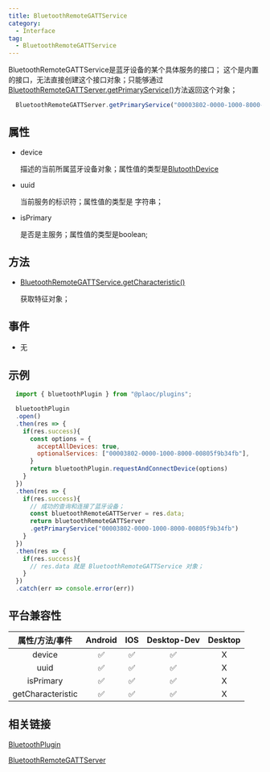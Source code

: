 ```yaml
---
title: BluetoothRemoteGATTService
category:
  - Interface
tag:
  - BluetoothRemoteGATTService
---
```


BluetoothRemoteGATTService是蓝牙设备的某个具体服务的接口；
这个是内置的接口，无法直接创建这个接口对象；只能够通过[BluetoothRemoteGATTServer.getPrimaryService()](../bluetooth-remote-gatt-server/get-primary-service.md)方法返回这个对象；

```js
  BluetoothRemoteGATTServer.getPrimaryService("00003802-0000-1000-8000-00805f9b34fb")
```

## 属性

  - device

    描述的当前所属蓝牙设备对象；属性值的类型是[BlutoothDevice](../bluetooth-device/index.md)

  
  - uuid

    当前服务的标识符；属性值的类型是 字符串；

  - isPrimary

    是否是主服务；属性值的类型是boolean;
   

## 方法

  - [BluetoothRemoteGATTService.getCharacteristic()](./get-characteristic.md)

    获取特征对象；

## 事件

  - 无

## 示例
```js
  import { bluetoothPlugin } from "@plaoc/plugins";

  bluetoothPlugin
  .open()
  .then(res => {
    if(res.success){
      const options = {
        acceptAllDevices: true,
        optionalServices: ["00003802-0000-1000-8000-00805f9b34fb"],
      }
      return bluetoothPlugin.requestAndConnectDevice(options)
    } 
  })
  .then(res => {
    if(res.success){
      // 成功的查询和连接了蓝牙设备；
      const bluetoothRemoteGATTServer = res.data;
      return bluetoothRemoteGATTServer
      .getPrimaryService("00003802-0000-1000-8000-00805f9b34fb")
    }
  })
  .then(res => {
    if(res.success){
      // res.data 就是 BluetoothRemoteGATTService 对象；
    }
  })
  .catch(err => console.error(err))
```

## 平台兼容性

| 属性/方法/事件        | Android | IOS | Desktop-Dev | Desktop |
|:-------------------:|:-------:|:---:|:-----------:|:-------:|
| device              | ✅      | ✅  | ✅          | X      |
| uuid                | ✅      | ✅  | ✅          | X      |
| isPrimary           | ✅      | ✅  | ✅          | X      |
| getCharacteristic   | ✅      | ✅  | ✅          | X      |

## 相关链接
[BluetoothPlugin](../../plugin/bluetooth/index.md)

[BluetoothRemoteGATTServer](../bluetooth-remote-gatt-server/index.md)


